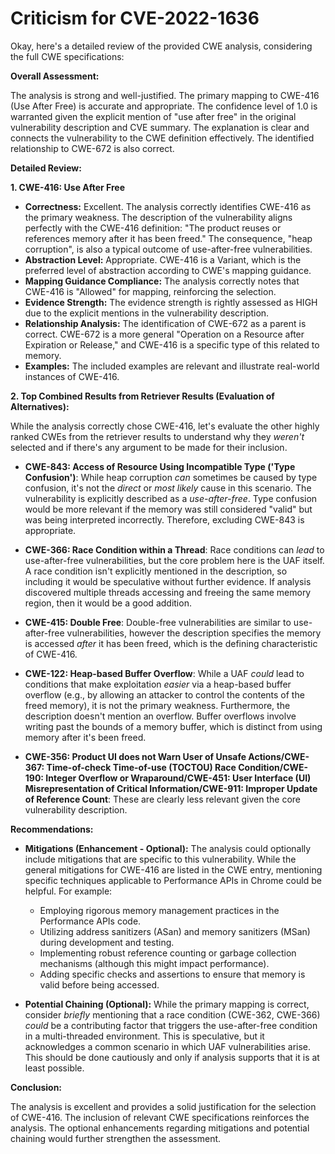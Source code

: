 # Criticism for CVE-2022-1636

Okay, here's a detailed review of the provided CWE analysis, considering the full CWE specifications:

**Overall Assessment:**

The analysis is strong and well-justified. The primary mapping to CWE-416 (Use After Free) is accurate and appropriate. The confidence level of 1.0 is warranted given the explicit mention of "use after free" in the original vulnerability description and CVE summary. The explanation is clear and connects the vulnerability to the CWE definition effectively. The identified relationship to CWE-672 is also correct.

**Detailed Review:**

**1. CWE-416: Use After Free**

*   **Correctness:** Excellent. The analysis correctly identifies CWE-416 as the primary weakness. The description of the vulnerability aligns perfectly with the CWE-416 definition: "The product reuses or references memory after it has been freed."  The consequence, "heap corruption", is also a typical outcome of use-after-free vulnerabilities.
*   **Abstraction Level:** Appropriate.  CWE-416 is a Variant, which is the preferred level of abstraction according to CWE's mapping guidance.
*   **Mapping Guidance Compliance:** The analysis correctly notes that CWE-416 is "Allowed" for mapping, reinforcing the selection.
*   **Evidence Strength:** The evidence strength is rightly assessed as HIGH due to the explicit mentions in the vulnerability description.
*   **Relationship Analysis:** The identification of CWE-672 as a parent is correct. CWE-672 is a more general "Operation on a Resource after Expiration or Release," and CWE-416 is a specific type of this related to memory.
*   **Examples:** The included examples are relevant and illustrate real-world instances of CWE-416.

**2. Top Combined Results from Retriever Results (Evaluation of Alternatives):**

While the analysis correctly chose CWE-416, let's evaluate the other highly ranked CWEs from the retriever results to understand why they *weren't* selected and if there's any argument to be made for their inclusion.

*   **CWE-843: Access of Resource Using Incompatible Type ('Type Confusion')**:  While heap corruption *can* sometimes be caused by type confusion, it's not the *direct* or *most likely* cause in this scenario.  The vulnerability is explicitly described as a *use-after-free*.  Type confusion would be more relevant if the memory was still considered "valid" but was being interpreted incorrectly.  Therefore, excluding CWE-843 is appropriate.

*   **CWE-366: Race Condition within a Thread**:  Race conditions can *lead* to use-after-free vulnerabilities, but the core problem here is the UAF itself. A race condition isn't explicitly mentioned in the description, so including it would be speculative without further evidence. If analysis discovered multiple threads accessing and freeing the same memory region, then it would be a good addition.

*   **CWE-415: Double Free**:  Double-free vulnerabilities are similar to use-after-free vulnerabilities, however the description specifies the memory is accessed *after* it has been freed, which is the defining characteristic of CWE-416.

*   **CWE-122: Heap-based Buffer Overflow**: While a UAF *could* lead to conditions that make exploitation *easier* via a heap-based buffer overflow (e.g., by allowing an attacker to control the contents of the freed memory), it is not the primary weakness. Furthermore, the description doesn't mention an overflow. Buffer overflows involve writing past the bounds of a memory buffer, which is distinct from using memory after it's been freed.

*   **CWE-356: Product UI does not Warn User of Unsafe Actions/CWE-367: Time-of-check Time-of-use (TOCTOU) Race Condition/CWE-190: Integer Overflow or Wraparound/CWE-451: User Interface (UI) Misrepresentation of Critical Information/CWE-911: Improper Update of Reference Count**: These are clearly less relevant given the core vulnerability description.

**Recommendations:**

*   **Mitigations (Enhancement - Optional):** The analysis could optionally include mitigations that are specific to this vulnerability. While the general mitigations for CWE-416 are listed in the CWE entry, mentioning specific techniques applicable to Performance APIs in Chrome could be helpful. For example:
    *   Employing rigorous memory management practices in the Performance APIs code.
    *   Utilizing address sanitizers (ASan) and memory sanitizers (MSan) during development and testing.
    *   Implementing robust reference counting or garbage collection mechanisms (although this might impact performance).
    *   Adding specific checks and assertions to ensure that memory is valid before being accessed.

*   **Potential Chaining (Optional):** While the primary mapping is correct, consider *briefly* mentioning that a race condition (CWE-362, CWE-366) *could* be a contributing factor that triggers the use-after-free condition in a multi-threaded environment.  This is speculative, but it acknowledges a common scenario in which UAF vulnerabilities arise. This should be done cautiously and only if analysis supports that it is at least possible.

**Conclusion:**

The analysis is excellent and provides a solid justification for the selection of CWE-416. The inclusion of relevant CWE specifications reinforces the analysis. The optional enhancements regarding mitigations and potential chaining would further strengthen the assessment.